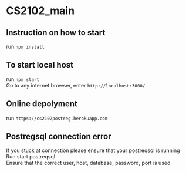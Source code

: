 # CS2102_main 

## Instruction on how to start
run `npm install`

## To start local host 
run `npm start` <br>
Go to any internet browser, enter `http://localhost:3000/`

## Online depolyment 
run `https://cs2102postreg.herokuapp.com`

## Postregsql connection error
If you stuck at connection please ensure that your postreqsql is running  <br>
Run start postreqsql <br>
Ensure that the correct user, host, database, password, port is used <br>
